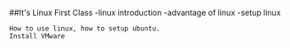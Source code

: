 ##It's Linux First Class
-linux introduction
-advantage of linux
-setup linux
```
How to use linux, how to setup ubuntu.
Install VMware
```
